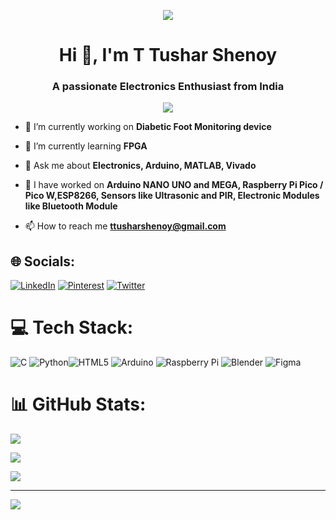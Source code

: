 <p align="center"><img src=https://media1.giphy.com/media/mFDWuDppjQJjite6FS/giphy.gif?cid=ecf05e471mz1d31ntszgl9j3dgxzhy9sv64jzrscl9u9i1wt&rid=giphy.gif&ct=g/></p>

<h1 align="center">Hi 👋, I'm T Tushar Shenoy</h1>
<h3 align="center">A passionate Electronics Enthusiast from India</h3>
<p align="center"> <img src="https://sdk.bitmoji.com/me/sticker/VcnKW1oaIH5fZuVTrsQFGiATyVeig0bGqzyNqTVZDdfaEI1JIY0Rlg/20079939.png?p=dD1wO3Y9aGk7bD1lbg.v1&size=thumbnail"/></p>


- 🔭 I’m currently working on **Diabetic Foot Monitoring device**

- 🌱 I’m currently learning **FPGA**

- 💬 Ask me about **Electronics, Arduino, MATLAB, Vivado**

-  🔭 I have worked on **Arduino NANO UNO and MEGA, Raspberry Pi Pico / Pico W,ESP8266, Sensors like Ultrasonic and PIR, Electronic Modules like Bluetooth Module**

- 📫 How to reach me **ttusharshenoy@gmail.com**
 <!--- 🔭 Scan Below to Get all My Social Media Handles
<p align="center"><img src=https://github.com/tusharshenoy/tusharshenoy/assets/107348474/1a6e9776-fc20-4175-bee6-8e1de0b3655d=g/></p> -->


## 🌐 Socials:
[![LinkedIn](https://img.shields.io/badge/LinkedIn-%230077B5.svg?logo=linkedin&logoColor=white)](https://linkedin.com/in/t-tushar-shenoy) [![Pinterest](https://img.shields.io/badge/Pinterest-%23E60023.svg?logo=Pinterest&logoColor=white)](https://pinterest.com/tushar_shenoy_) [![Twitter](https://img.shields.io/badge/Twitter-%231DA1F2.svg?logo=Twitter&logoColor=white)](https://twitter.com/tushar_shenoy_) 

# 💻 Tech Stack:
![C](https://img.shields.io/badge/c-%2300599C.svg?style=for-the-badge&logo=c&logoColor=white) ![Python](https://img.shields.io/badge/python-3670A0?style=for-the-badge&logo=python&logoColor=ffdd54)![HTML5](https://img.shields.io/badge/html5-%23E34F26.svg?style=for-the-badge&logo=html5&logoColor=white) ![Arduino](https://img.shields.io/badge/-Arduino-00979D?style=for-the-badge&logo=Arduino&logoColor=white) ![Raspberry Pi](https://img.shields.io/badge/-RaspberryPi-C51A4A?style=for-the-badge&logo=Raspberry-Pi) ![Blender](https://img.shields.io/badge/blender-%23F5792A.svg?style=for-the-badge&logo=blender&logoColor=white) 	![Figma](https://img.shields.io/badge/figma-%23F24E1E.svg?style=for-the-badge&logo=figma&logoColor=white)
# 📊 GitHub Stats:
![](https://github-readme-stats.vercel.app/api?username=tusharshenoy&theme=tokyonight&hide_border=false&include_all_commits=true&count_private=true)<br/>

![](https://github-readme-streak-stats.herokuapp.com/?user=tusharshenoy&theme=tokyonight&hide_border=false)<br/>

![](https://github-readme-stats.vercel.app/api/top-langs/?username=tusharshenoy&theme=tokyonight&hide_border=false&include_all_commits=true&count_private=true&layout=compact)
 

---
[![](https://visitcount.itsvg.in/api?id=tusharshenoy&icon=0&color=1)](https://visitcount.itsvg.in)

<!-- Proudly created with GPRM ( https://gprm.itsvg.in ) -->

